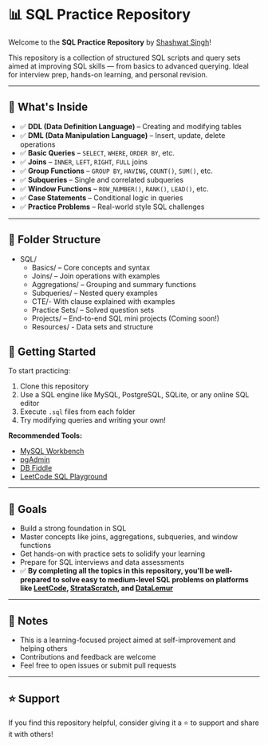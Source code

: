 # 📊 SQL Practice Repository

Welcome to the **SQL Practice Repository** by [Shashwat Singh](https://github.com/itsshashwatsingh)!

This repository is a collection of structured SQL scripts and query sets aimed at improving SQL skills — from basics to advanced querying. Ideal for interview prep, hands-on learning, and personal revision.

---

## 🧠 What's Inside

- ✅ **DDL (Data Definition Language)** – Creating and modifying tables
- ✅ **DML (Data Manipulation Language)** – Insert, update, delete operations
- ✅ **Basic Queries** – `SELECT`, `WHERE`, `ORDER BY`, etc.
- ✅ **Joins** – `INNER`, `LEFT`, `RIGHT`, `FULL` joins
- ✅ **Group Functions** – `GROUP BY`, `HAVING`, `COUNT()`, `SUM()`, etc.
- ✅ **Subqueries** – Single and correlated subqueries
- ✅ **Window Functions** – `ROW_NUMBER()`, `RANK()`, `LEAD()`, etc.
- ✅ **Case Statements** – Conditional logic in queries
- ✅ **Practice Problems** – Real-world style SQL challenges

---

## 📁 Folder Structure


- SQL/
  - Basics/ – Core concepts and syntax
  - Joins/ – Join operations with examples
  - Aggregations/ – Grouping and summary functions
  - Subqueries/ – Nested query examples
  - CTE/- With clause explained with examples
  - Practice Sets/ – Solved question sets
  - Projects/ – End-to-end SQL mini projects (Coming soon!)
  -  Resources/ - Data sets and structure

## 🚀 Getting Started

To start practicing:

1. Clone this repository  
2. Use a SQL engine like MySQL, PostgreSQL, SQLite, or any online SQL editor  
3. Execute `.sql` files from each folder  
4. Try modifying queries and writing your own!

**Recommended Tools:**

- [MySQL Workbench](https://www.mysql.com/products/workbench/)
- [pgAdmin](https://www.pgadmin.org/)
- [DB Fiddle](https://www.db-fiddle.com/)
- [LeetCode SQL Playground](https://leetcode.com/problemset/database/)

---

## 🎯 Goals

- Build a strong foundation in SQL  
- Master concepts like joins, aggregations, subqueries, and window functions  
- Get hands-on with practice sets to solidify your learning  
- Prepare for SQL interviews and data assessments  
- ✅ **By completing all the topics in this repository, you'll be well-prepared to solve easy to medium-level SQL problems on platforms like [LeetCode](https://leetcode.com/problemset/database/), [StrataScratch](https://www.stratascratch.com/), and [DataLemur](https://datalemur.com/)**

---

## 📌 Notes

- This is a learning-focused project aimed at self-improvement and helping others  
- Contributions and feedback are welcome  
- Feel free to open issues or submit pull requests  

---

## ⭐️ Support

If you find this repository helpful, consider giving it a ⭐️ to support and share it with others!


